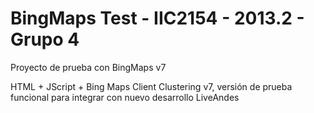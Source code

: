 BingMaps Test - IIC2154 - 2013.2 - Grupo 4
===========================================

Proyecto de prueba con BingMaps v7

HTML + JScript + Bing Maps Client Clustering v7, versión de prueba funcional para integrar con nuevo desarrollo LiveAndes
